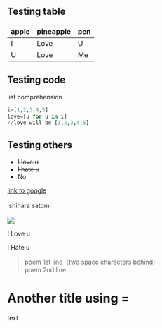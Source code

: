 ## Testing table

 apple | pineapple | pen 
 ----- | --------- | ---
 I     | Love      | U
 U     | Love      | Me
 
## Testing code
 
list comprehension
 
```python
i=[1,2,3,4,5]
love=[u for u in i]
//love will be [1,2,3,4,5]
```

## Testing others

- ~~I love u~~
- ~~I hate u~~
- No

[link to google](http://www.google.com)<br><br>
ishihara satomi<br><br>
![](https://www.famousbirthdays.com/faces/ishihara-satomi-image.jpg)<br>

I Love u

I Hate u

>poem 1st line（two space characters behind)  
>poem 2nd line  

Another title using =
======================
text
